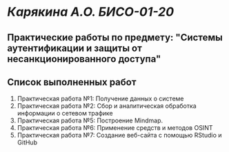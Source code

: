 # *Карякина А.О. БИСО-01-20* 

## Практические работы по предмету: "Системы аутентификации и защиты от несанкционированного доступа"

## Список выполненных работ 
1. Практическая работа №1: Получение данных о системе
2. Практическая работа №2: Сбор и аналитическая обработка информации о сетевом трафике
3. Практическая работа №5: Построение Mindmap.
4. Практическая работа №6: Применение средств и методов OSINT
5. Практическая работа №7: Создание веб-сайта с помощью RStudio и GitHub
